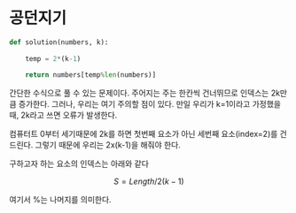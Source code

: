 # 공던지기

~~~python
def solution(numbers, k):
    
    temp = 2*(k-1)
    
    return numbers[temp%len(numbers)]
~~~

간단한 수식으로 풀 수 있는 문제이다. 주어지는 주는 한칸씩 건너뛰므로 인덱스는 2k만큼 증가한다. 그러나, 우리는 여기 주의할 점이 있다. 만일 우리가 k=1이라고 가정했을 때, 2k라고 쓰면 오류가 발생한다.

컴퓨터트 0부터 세기때문에 2k를 하면 첫번째 요소가 아닌 세번째 요소(index=2)를 건드린다. 그렇기 때문에 우리는 2x(k-1)을 해줘야 한다.

구하고자 하는 요소의 인덱스는 아래와 같다

$$ S = Length / 2(k-1) $$

여기서 %는 나머지를 의미한다.
